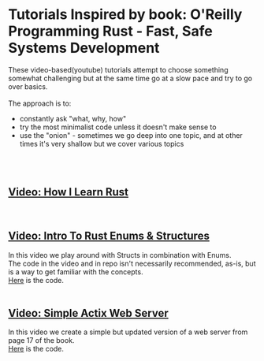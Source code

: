 # Tutorials Inspired by book: O'Reilly Programming Rust - Fast, Safe Systems Development

These video-based(youtube) tutorials attempt to choose something somewhat challenging but at the same time go at a slow pace and try to go over basics.  
<br/>
The approach is to:
- constantly ask "what, why, how"
- try the most minimalist code unless it doesn't make sense to
- use the "onion" - sometimes we go deep into one topic, and at other times it's very shallow but we cover various topics  
<br/>  
<br/>  


## [Video: How I Learn Rust](https://www.youtube.com/watch?v=zTe-8WwR4Xc&list=PLNKa8O7lX-w5OCsqlXnfS-mhrzvyhzU0u&index=1)  
<br/>  

## [Video: Intro To Rust Enums & Structures]()  
In this video we play around with Structs in combination with Enums.  
The code in the video and in repo isn't necessarily recommended, as-is, but is a way to get familiar with the concepts.  
[Here](https://github.com/elicorrales/https-github.com-elicorrales-book-rust-web-programming-tutorials-play-1-num-1) is the code.  
<br/>
  
## [Video: Simple Actix Web Server](https://www.youtube.com/watch?v=lXoxUNugf7A)  
In this video we create a simple but updated version of a web server from page 17 of the book.  
[Here](https://github.com/elicorrales/book-rust-prog-sys-dev-tutorials-play-1-num-3) is the code.  
<br/>
  

